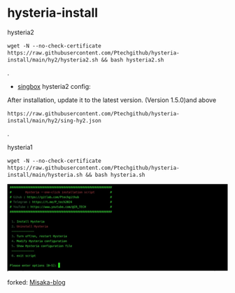 # hysteria-install

hysteria2

```
wget -N --no-check-certificate https://raw.githubusercontent.com/Ptechgithub/hysteria-install/main/hy2/hysteria2.sh && bash hysteria2.sh
```


.
- [singbox](https://github.com/SagerNet/sing-box/releases/tag/v1.4.1) hysteria2 config:

After installation, update it to the latest version.  (Version 1.5.0)and above

```
https://raw.githubusercontent.com/Ptechgithub/hysteria-install/main/hy2/sing-hy2.json
```

.
  
hysteria1

```
wget -N --no-check-certificate https://raw.githubusercontent.com/Ptechgithub/hysteria-install/main/hysteria.sh && bash hysteria.sh
```
![1](https://raw.githubusercontent.com/Ptechgithub/hysteria-install/main/media/1.jpg)


forked: [Misaka-blog](https://github.com/Misaka-blog)
